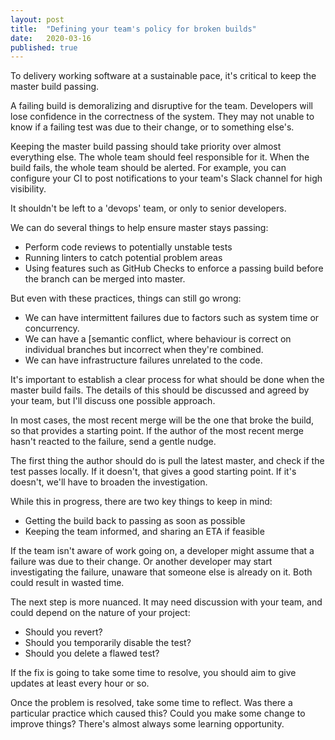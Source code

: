 ```yaml
---
layout: post
title:  "Defining your team's policy for broken builds"
date:   2020-03-16
published: true
---
```

To delivery working software at a sustainable pace, it's critical to keep the master build passing.

A failing build is demoralizing and disruptive for the team.
Developers will lose confidence in the correctness of the system.
They may not unable to know if a failing test was due to their change, or to something else's.

Keeping the master build passing should take priority over almost everything else.
The whole team should feel responsible for it.
When the build fails, the whole team should be alerted.
For example, you can configure your CI to post notifications to your team's Slack channel for high visibility.

It shouldn't be left to a 'devops' team, or only to senior developers.

We can do several things to help ensure master stays passing:
- Perform code reviews to potentially unstable tests
- Running linters to catch potential problem areas
- Using features such as GitHub Checks to enforce a passing build before the branch can be merged into master.

[GitHub Checks]: https://developer.github.com/v3/checks/

But even with these practices, things can still go wrong:

- We can have intermittent failures due to factors such as system time or concurrency.
- We can have a [semantic conflict, where behaviour is correct on individual branches but incorrect when they're combined.
- We can have infrastructure failures unrelated to the code.

[semantic conflict]: https://www.martinfowler.com/bliki/SemanticConflict.html

It's important to establish a clear process for what should be done when the master build fails.
The details of this should be discussed and agreed by your team, but I'll discuss one possible approach.

In most cases, the most recent merge will be the one that broke the build, so that provides a starting point.
If the author of the most recent merge hasn't reacted to the failure, send a gentle nudge.

The first thing the author should do is pull the latest master, and check if the test passes locally.
If it doesn't, that gives a good starting point. If it's doesn't, we'll have to broaden the investigation.

While this in progress, there are two key things to keep in mind:

- Getting the build back to passing as soon as possible
- Keeping the team informed, and sharing an ETA if feasible

If the team isn't aware of work going on, a developer might assume that a failure was due to their change.
Or another developer may start investigating the failure, unaware that someone else is already on it.
Both could result in wasted time.

The next step is more nuanced. It may need discussion with your team, and could depend on the nature of your project:

- Should you revert?
- Should you temporarily disable the test?
- Should you delete a flawed test?

If the fix is going to take some time to resolve, you should aim to give updates at least every hour or so.

Once the problem is resolved, take some time to reflect.
Was there a particular practice which caused this? Could you make some change to improve things?
There's almost always some learning opportunity.
